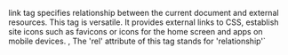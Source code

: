 link tag specifies relationship between the current document and external resources.
This tag is versatile.
It provides external links to CSS, establish site icons such as favicons or icons for the home screen and apps on mobile devices. ,
The 'rel' attribute of this tag stands for 'relationship'`
